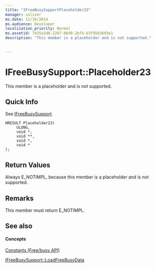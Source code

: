 ```yaml
---
title: "IFreeBusySupportPlaceholder23"
manager: soliver
ms.date: 11/16/2014
ms.audience: Developer
localization_priority: Normal
ms.assetid: 7d35a1d0-2267-86d9-2bf4-b3f95b3693e1
description: "This member is a placeholder and is not supported."
 
 
---
```


# IFreeBusySupport::Placeholder23

This member is a placeholder and is not supported.
  
## Quick Info

See [IFreeBusySupport](ifreebusysupport.md).
  
```
HRESULT Placeholder23( 
     ULONG,  
     void *, 
     void **,  
     void *, 
     void * 
);
```

## Return Values

Always E_NOTIMPL, because this member is a placeholder and is not supported.
  
## Remarks

This member must return E_NOTIMPL.
  
## See also

#### Concepts

[Constants (Free/busy API)](constants-free-busy-api.md)
  
[IFreeBusySupport::LoadFreeBusyData](ifreebusysupport-loadfreebusydata.md)


